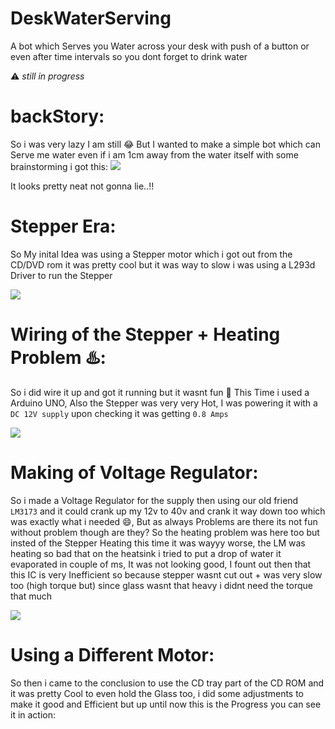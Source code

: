 # DeskWaterServing
A bot which Serves you Water across your desk with push of a button or even after time intervals so you dont forget to drink water

⚠️ *still in progress* 

# backStory:

So i was very lazy I am still 😂 But I wanted to make a simple bot which can Serve me water even if i am 1cm away from the water itself 
with some brainstorming i got this:
<img src="https://media.discordapp.net/attachments/1138774156759019652/1268256787614793728/image.png?ex=66b060ed&is=66af0f6d&hm=deaa62e90b8fc8134ffbc6ebaf80d46d11a7f2e15776530d8a7a623a8f3822bb&=&format=webp&quality=lossless&width=1406&height=547">

It looks pretty neat not gonna lie..!!

# Stepper Era:

So My inital Idea was using a Stepper motor which i got out from the CD/DVD rom it was pretty cool but it was way to slow i was using a L293d Driver to run the Stepper

<img src="https://media.discordapp.net/attachments/1138774156759019652/1268567159366483968/IMG_5714.jpg?ex=66b0307b&is=66aedefb&hm=bd3b3b5279bfb124f379e59b499afb6b2ba95b25f73488bf31dd973ad1d3054e&=&format=webp&width=439&height=585">

# Wiring of the Stepper + Heating Problem ♨️:

So i did wire it up and got it running but it wasnt fun 🥹  This Time i used a Arduino UNO, Also the Stepper was very very Hot, I was powering it with a `DC 12V supply` upon checking it was getting `0.8 Amps` 

<img src="https://media.discordapp.net/attachments/1138774156759019652/1268567160746152047/IMG_5713.jpg?ex=66b0307b&is=66aedefb&hm=657146bbb31306cba15fc30ff8779fc7f41ac96b421369e9d6386191891f4a06&=&format=webp&width=439&height=585">

# Making of Voltage Regulator:

So i made a Voltage Regulator for the supply then using our old friend `LM3173` and it could crank up my 12v to 40v and crank it way down too which was exactly what i needed 😄, But as always Problems are there its not fun without problem though are they? So the heating problem was here too but insted of the Stepper Heating this time it was wayyy worse, the LM was heating so bad that on the heatsink i tried to put a drop of water it evaporated in couple of ms, It was not looking good, I fount out then that this IC is very Inefficient so because stepper wasnt cut out + was very slow too (high torque but) since glass wasnt that heavy i didnt need the torque that much

<img src="https://media.discordapp.net/attachments/1138774156759019652/1269565974072524900/IMG_5727.png?ex=66b086f3&is=66af3573&hm=71cde3d0dc847020f8880b15e0fbe6258356ff867af9336c6bca25a57ed8b6eb&=&format=webp&quality=lossless&width=236&height=420">

# Using a Different Motor:

So then i came to the conclusion to use the CD tray part of the CD ROM and it was pretty Cool to even hold the Glass too, i did some adjustments to make it good and Efficient but up until now this is the Progress you can see it in action:
